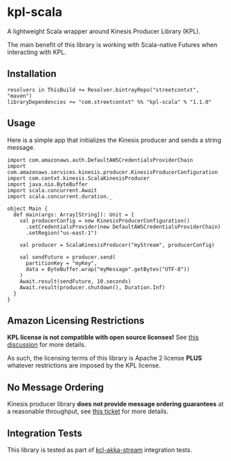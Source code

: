 # kpl-scala
A lightweight Scala wrapper around Kinesis Producer Library (KPL).

The main benefit of this library is working with Scala-native Futures when
interacting with KPL.


## Installation

```
resolvers in ThisBuild += Resolver.bintrayRepo("streetcontxt", "maven")
libraryDependencies += "com.streetcontxt" %% "kpl-scala" % "1.1.0"
```


## Usage

Here is a simple app that initializes the Kinesis producer and sends a string message.

```
import com.amazonaws.auth.DefaultAWSCredentialsProviderChain
import com.amazonaws.services.kinesis.producer.KinesisProducerConfiguration
import com.contxt.kinesis.ScalaKinesisProducer
import java.nio.ByteBuffer
import scala.concurrent.Await
import scala.concurrent.duration._

object Main {
  def main(args: Array[String]): Unit = {
    val producerConfig = new KinesisProducerConfiguration()
      .setCredentialsProvider(new DefaultAWSCredentialsProviderChain)
      .setRegion("us-east-1")

    val producer = ScalaKinesisProducer("myStream", producerConfig)

    val sendFuture = producer.send(
      partitionKey = "myKey",
      data = ByteBuffer.wrap("myMessage".getBytes("UTF-8"))
    )
    Await.result(sendFuture, 10.seconds)
    Await.result(producer.shutdown(), Duration.Inf)
  }
}
```


## Amazon Licensing Restrictions
**KPL license is not compatible with open source licenses!** See
[this discussion](https://issues.apache.org/jira/browse/LEGAL-198) for more details.

As such, the licensing terms of this library is Apache 2 license **PLUS** whatever restrictions
are imposed by the KPL license.


## No Message Ordering
Kinesis producer library **does not provide message ordering guarantees** at a reasonable throughput,
see [this ticket](https://github.com/awslabs/amazon-kinesis-producer/issues/23) for more details.


## Integration Tests
This library is tested as part of [kcl-akka-stream](https://github.com/StreetContxt/kcl-akka-stream)
integration tests.
